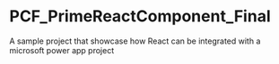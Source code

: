 # PCF_PrimeReactComponent_Final

A sample project that showcase how React can be integrated with a microsoft power app project
